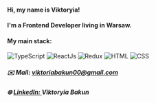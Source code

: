#### Hi, my name is Viktoryia!
#### I'm a Frontend Developer living in Warsaw.

#### My main stack:
![TypeScript](https://img.shields.io/badge/-TypeScript-090909?style=for-the-badge&logo=TypeScript)
![ReactJs](https://img.shields.io/badge/-React-090909?style=for-the-badge&logo=React)
![Redux](https://img.shields.io/badge/-Redux-090909?style=for-the-badge&logo=Redux)
![HTML](https://img.shields.io/badge/-HTML-090909?style=for-the-badge&logo=html5) ![CSS](https://img.shields.io/badge/-CSS-090909?style=for-the-badge&logo=css3)

##### ✉️ Mail: viktoriabakun00@gmail.com
##### 🌐 [LinkedIn: ](https://www.linkedin.com/in/viktoryiabakun/) Viktoryia Bakun
